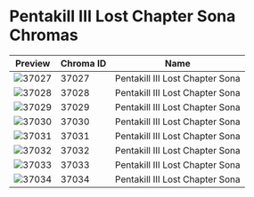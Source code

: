 # Pentakill III Lost Chapter Sona Chromas



| Preview | Chroma ID | Name |
|---------|-----------|------|
| ![37027](https://raw.communitydragon.org/latest/plugins/rcp-be-lol-game-data/global/default/v1/champion-chroma-images/37/37027.png) | 37027 | Pentakill III Lost Chapter Sona |
| ![37028](https://raw.communitydragon.org/latest/plugins/rcp-be-lol-game-data/global/default/v1/champion-chroma-images/37/37028.png) | 37028 | Pentakill III Lost Chapter Sona |
| ![37029](https://raw.communitydragon.org/latest/plugins/rcp-be-lol-game-data/global/default/v1/champion-chroma-images/37/37029.png) | 37029 | Pentakill III Lost Chapter Sona |
| ![37030](https://raw.communitydragon.org/latest/plugins/rcp-be-lol-game-data/global/default/v1/champion-chroma-images/37/37030.png) | 37030 | Pentakill III Lost Chapter Sona |
| ![37031](https://raw.communitydragon.org/latest/plugins/rcp-be-lol-game-data/global/default/v1/champion-chroma-images/37/37031.png) | 37031 | Pentakill III Lost Chapter Sona |
| ![37032](https://raw.communitydragon.org/latest/plugins/rcp-be-lol-game-data/global/default/v1/champion-chroma-images/37/37032.png) | 37032 | Pentakill III Lost Chapter Sona |
| ![37033](https://raw.communitydragon.org/latest/plugins/rcp-be-lol-game-data/global/default/v1/champion-chroma-images/37/37033.png) | 37033 | Pentakill III Lost Chapter Sona |
| ![37034](https://raw.communitydragon.org/latest/plugins/rcp-be-lol-game-data/global/default/v1/champion-chroma-images/37/37034.png) | 37034 | Pentakill III Lost Chapter Sona |